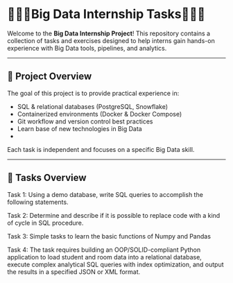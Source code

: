 # 🍓🍓🍓Big Data Internship Tasks🍓🍓🍓

Welcome to the **Big Data Internship Project**! This repository contains a collection of tasks and exercises designed to help interns gain hands-on experience with Big Data tools, pipelines, and analytics.

---

## 📌 Project Overview

The goal of this project is to provide practical experience in:

- SQL & relational databases (PostgreSQL, Snowflake)
- Containerized environments (Docker & Docker Compose)
- Git workflow and version control best practices
- Learn base of new technologies in Big Data
- 
Each task is independent and focuses on a specific Big Data skill.

---

## 📝 Tasks Overview

Task 1: Using a demo database, write SQL queries to accomplish the following statements.

Task 2: Determine and describe if it is possible to replace code with a kind of cycle in SQL procedure.

Task 3: Simple tasks to learn the basic functions of Numpy and Pandas

Task 4: The task requires building an OOP/SOLID-compliant Python application
to load student and room data into a relational database, execute complex analytical SQL queries with index optimization,
and output the results in a specified JSON or XML format.
